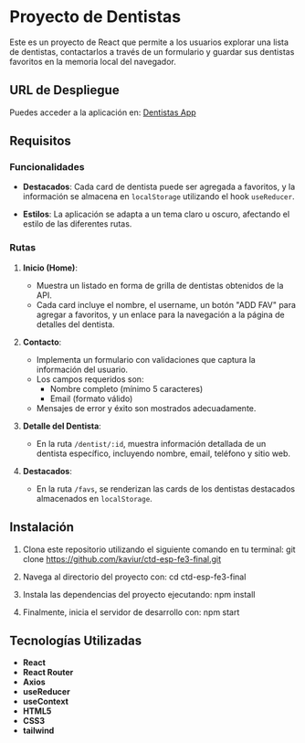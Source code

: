 # Proyecto de Dentistas

Este es un proyecto de React que permite a los usuarios explorar una lista de dentistas, contactarlos a través de un formulario y guardar sus dentistas favoritos en la memoria local del navegador.

## URL de Despliegue
Puedes acceder a la aplicación en: [Dentistas App](https://github.com/kaviur/ctd-esp-fe3-final)

## Requisitos

### Funcionalidades
- **Destacados**: Cada card de dentista puede ser agregada a favoritos, y la información se almacena en `localStorage` utilizando el hook `useReducer`.
  
- **Estilos**: La aplicación se adapta a un tema claro u oscuro, afectando el estilo de las diferentes rutas.

### Rutas

1. **Inicio (Home)**: 
   - Muestra un listado en forma de grilla de dentistas obtenidos de la API.
   - Cada card incluye el nombre, el username, un botón "ADD FAV" para agregar a favoritos, y un enlace para la navegación a la página de detalles del dentista.

2. **Contacto**: 
   - Implementa un formulario con validaciones que captura la información del usuario.
   - Los campos requeridos son:
     - Nombre completo (mínimo 5 caracteres)
     - Email (formato válido)
   - Mensajes de error y éxito son mostrados adecuadamente.

3. **Detalle del Dentista**: 
   - En la ruta `/dentist/:id`, muestra información detallada de un dentista específico, incluyendo nombre, email, teléfono y sitio web.

4. **Destacados**: 
   - En la ruta `/favs`, se renderizan las cards de los dentistas destacados almacenados en `localStorage`.

## Instalación

1. Clona este repositorio utilizando el siguiente comando en tu terminal:
   git clone https://github.com/kaviur/ctd-esp-fe3-final.git

2. Navega al directorio del proyecto con:
   cd ctd-esp-fe3-final

3. Instala las dependencias del proyecto ejecutando:
   npm install

4. Finalmente, inicia el servidor de desarrollo con:
   npm start

## Tecnologías Utilizadas

- **React**
- **React Router**
- **Axios**
- **useReducer**
- **useContext**
- **HTML5**
- **CSS3**
- **tailwind**